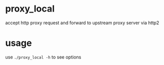proxy_local
===========

accept http proxy request and forward to upstream proxy server via http2

usage
====

use `./proxy_local -h` to see options